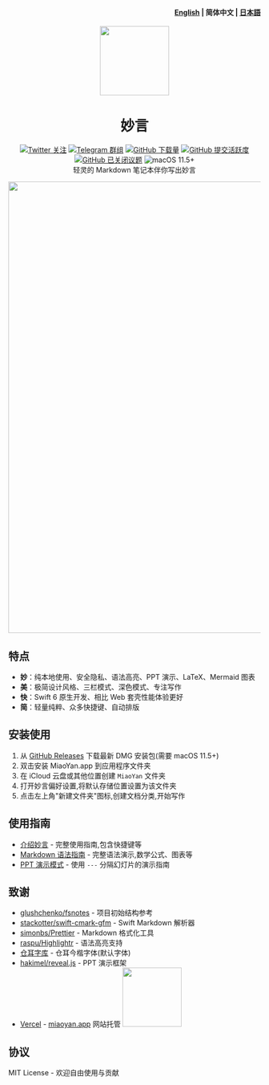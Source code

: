 <h4 align="right"><strong><a href="https://github.com/tw93/MiaoYan">English</a></strong> | 简体中文 | <strong><a href="https://github.com/tw93/MiaoYan/blob/main/README_JP.md">日本語</a></strong></h4>

<p align="center">
  <a href="https://miaoyan.app/" target="_blank"><img src="https://gw.alipayobjects.com/zos/k/t0/43.png" width="138" /></a>
  <h1 align="center">妙言</h1>
  <div align="center">
    <a href="https://twitter.com/HiTw93" target="_blank">
      <img alt="Twitter 关注" src="https://img.shields.io/badge/follow-Tw93-red?style=flat-square&logo=Twitter"></a>
    <a href="https://t.me/+GclQS9ZnxyI2ODQ1" target="_blank">
      <img alt="Telegram 群组" src="https://img.shields.io/badge/chat-Telegram-blueviolet?style=flat-square&logo=Telegram"></a>
    <a href="https://github.com/tw93/MiaoYan/releases" target="_blank">
      <img alt="GitHub 下载量" src="https://img.shields.io/github/downloads/tw93/MiaoYan/total.svg?style=flat-square"></a>
    <a href="https://github.com/tw93/MiaoYan/commits" target="_blank">
      <img alt="GitHub 提交活跃度" src="https://img.shields.io/github/commit-activity/m/tw93/MiaoYan?style=flat-square"></a>
    <a href="https://github.com/tw93/MiaoYan/issues?q=is%3Aissue+is%3Aclosed" target="_blank">
      <img alt="GitHub 已关闭议题" src="https://img.shields.io/github/issues-closed/tw93/MiaoYan.svg?style=flat-square"></a>
    <img alt="macOS 11.5+" src="https://img.shields.io/badge/macOS-11.5%2B-orange?style=flat-square">
  </div>
  <div align="center">轻灵的 Markdown 笔记本伴你写出妙言</div>
</p>

<img src="https://raw.githubusercontent.com/tw93/static/master/miaoyan/newmiaoyan.gif" width="900px" />

## 特点

- **妙**：纯本地使用、安全隐私、语法高亮、PPT 演示、LaTeX、Mermaid 图表
- **美**：极简设计风格、三栏模式、深色模式、专注写作
- **快**：Swift 6 原生开发、相比 Web 套壳性能体验更好
- **简**：轻量纯粹、众多快捷键、自动排版

## 安装使用

1. 从 [GitHub Releases](https://github.com/tw93/MiaoYan/releases/latest) 下载最新 DMG 安装包(需要 macOS 11.5+)
2. 双击安装 MiaoYan.app 到应用程序文件夹
3. 在 iCloud 云盘或其他位置创建 `MiaoYan` 文件夹
4. 打开妙言偏好设置,将默认存储位置设置为该文件夹
5. 点击左上角"新建文件夹"图标,创建文档分类,开始写作

## 使用指南

- [介绍妙言](Resources/Initial/介绍妙言.md) - 完整使用指南,包含快捷键等
- [Markdown 语法指南](Resources/Initial/妙言%20Markdown%20语法指南.md) - 完整语法演示,数学公式、图表等
- [PPT 演示模式](Resources/Initial/妙言%20PPT.md) - 使用 `---` 分隔幻灯片的演示指南

## 致谢

- [glushchenko/fsnotes](https://github.com/glushchenko/fsnotes) - 项目初始结构参考
- [stackotter/swift-cmark-gfm](https://github.com/stackotter/swift-cmark-gfm) - Swift Markdown 解析器
- [simonbs/Prettier](https://github.com/simonbs/Prettier) - Markdown 格式化工具
- [raspu/Highlightr](https://github.com/raspu/Highlightr) - 语法高亮支持
- [仓耳字库](https://tsanger.cn/product) - 仓耳今楷字体(默认字体)
- [hakimel/reveal.js](https://github.com/hakimel/reveal.js) - PPT 演示框架
- [Vercel](https://vercel.com?utm_source=tw93&utm_campaign=oss) - [miaoyan.app](https://miaoyan.app/) 网站托管
    <a href="https://vercel.com?utm_source=tw93&utm_campaign=oss"><img src="https://gw.alipayobjects.com/zos/k/wr/powered-by-vercel.svg" width="118px"/></a>

## 协议

MIT License - 欢迎自由使用与贡献
